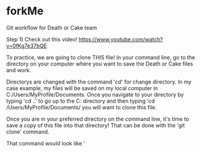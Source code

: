 # forkMe
Git workflow for Death or Cake team  

Step 1) Check out this video!  https://www.youtube.com/watch?v=0fKg7e37bQE  

To practice, we are going to clone THIS file!
In your command line, go to the directory on your computer where you want to save the Death or Cake files and work.  

Directorys are changed with the command 'cd' for change directory.  In my case example, my files will be saved on my local computer in C:/Users/MyProfile/Documents.
Once you navigate to your directory by typing 'cd ..' to go up to the C: directory and then typing 'cd /Users/MyProfile/Documents/ you will want to clone this file.

Once you are in your preferred directory on the command line, it's time to save a copy of this file into that directory!  That can be done with the 'git clone' command. 

That command would look like '
